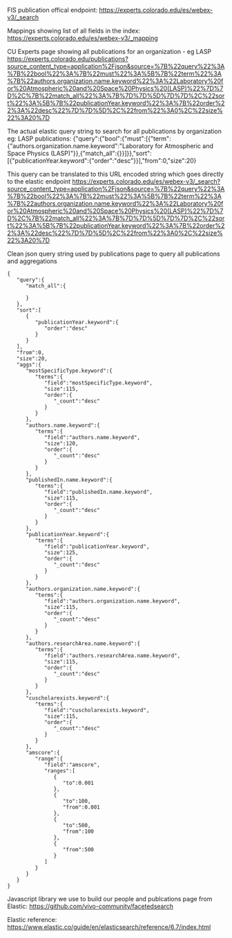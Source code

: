 FIS publication offical endpoint: 
https://experts.colorado.edu/es/webex-v3/_search

Mappings showing list of all fields in the index:
https://experts.colorado.edu/es/webex-v3/_mapping

CU Experts page showing all publications for an organization - eg LASP
https://experts.colorado.edu/publications?source_content_type=application%2Fjson&source=%7B%22query%22%3A%7B%22bool%22%3A%7B%22must%22%3A%5B%7B%22term%22%3A%7B%22authors.organization.name.keyword%22%3A%22Laboratory%20for%20Atmospheric%20and%20Space%20Physics%20(LASP)%22%7D%7D%2C%7B%22match_all%22%3A%7B%7D%7D%5D%7D%7D%2C%22sort%22%3A%5B%7B%22publicationYear.keyword%22%3A%7B%22order%22%3A%22desc%22%7D%7D%5D%2C%22from%22%3A0%2C%22size%22%3A20%7D

The actual elastic query string to search for all publications by organization eg: LASP publications:
{"query":{"bool":{"must":[{"term":{"authors.organization.name.keyword":"Laboratory for Atmospheric and Space Physics (LASP)"}},{"match_all":{}}]}},"sort":[{"publicationYear.keyword":{"order":"desc"}}],"from":0,"size":20}

This query can be translated to this URL encoded string which goes directly to the elastic endpoint
https://experts.colorado.edu/es/webex-v3/_search?source_content_type=application%2Fjson&source=%7B%22query%22%3A%7B%22bool%22%3A%7B%22must%22%3A%5B%7B%22term%22%3A%7B%22authors.organization.name.keyword%22%3A%22Laboratory%20for%20Atmospheric%20and%20Space%20Physics%20(LASP)%22%7D%7D%2C%7B%22match_all%22%3A%7B%7D%7D%5D%7D%7D%2C%22sort%22%3A%5B%7B%22publicationYear.keyword%22%3A%7B%22order%22%3A%22desc%22%7D%7D%5D%2C%22from%22%3A0%2C%22size%22%3A20%7D

Clean json query string used by publications page to query all publications and aggregations
```
{ 
   "query":{ 
      "match_all":{ 

      }
   },
   "sort":[ 
      { 
         "publicationYear.keyword":{ 
            "order":"desc"
         }
      }
   ],
   "from":0,
   "size":20,
   "aggs":{ 
      "mostSpecificType.keyword":{ 
         "terms":{ 
            "field":"mostSpecificType.keyword",
            "size":115,
            "order":{ 
               "_count":"desc"
            }
         }
      },
      "authors.name.keyword":{ 
         "terms":{ 
            "field":"authors.name.keyword",
            "size":120,
            "order":{ 
               "_count":"desc"
            }
         }
      },
      "publishedIn.name.keyword":{ 
         "terms":{ 
            "field":"publishedIn.name.keyword",
            "size":115,
            "order":{ 
               "_count":"desc"
            }
         }
      },
      "publicationYear.keyword":{ 
         "terms":{ 
            "field":"publicationYear.keyword",
            "size":125,
            "order":{ 
               "_count":"desc"
            }
         }
      },
      "authors.organization.name.keyword":{ 
         "terms":{ 
            "field":"authors.organization.name.keyword",
            "size":115,
            "order":{ 
               "_count":"desc"
            }
         }
      },
      "authors.researchArea.name.keyword":{ 
         "terms":{ 
            "field":"authors.researchArea.name.keyword",
            "size":115,
            "order":{ 
               "_count":"desc"
            }
         }
      },
      "cuscholarexists.keyword":{ 
         "terms":{ 
            "field":"cuscholarexists.keyword",
            "size":115,
            "order":{ 
               "_count":"desc"
            }
         }
      },
      "amscore":{ 
         "range":{ 
            "field":"amscore",
            "ranges":[ 
               { 
                  "to":0.001
               },
               { 
                  "to":100,
                  "from":0.001
               },
               { 
                  "to":500,
                  "from":100
               },
               { 
                  "from":500
               }
            ]
         }
      }
   }
}
```

Javascript library we use to build our people and publcations page from Elastic:
https://github.com/vivo-community/facetedsearch

Elastic reference: https://www.elastic.co/guide/en/elasticsearch/reference/6.7/index.html
